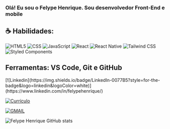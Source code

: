 ### Olá! Eu sou o Felype Henrique. Sou desenvolvedor Front-End e mobile

## ☕ Habilidades:
<div style="display: inline_block">
    <img alt="HTML5" src="https://img.shields.io/badge/HTML5-E34F26?style=for-the-badge&logo=html5&logoColor=white"/>
    <img alt="CSS" src="https://img.shields.io/badge/CSS-239120?&style=for-the-badge&logo=css3&logoColor=white"/>
    <img alt="JavaScript" src="https://img.shields.io/badge/JavaScript-323330?style=for-the-badge&logo=javascript&logoColor=F7DF1E"/>
    <img alt="React" src="https://img.shields.io/badge/React-20232A?style=for-the-badge&logo=react&logoColor=61DAFB"/>
    <img alt="React Native" src="https://img.shields.io/badge/React_Native-20232A?style=for-the-badge&logo=react&logoColor=61DAFB"/>
    <img alt="Tailwind CSS" src="https://img.shields.io/badge/Tailwind_CSS-38B2AC?style=for-the-badge&logo=tailwind-css&logoColor=white"/>
    <img alt="Styled Components" src="https://img.shields.io/badge/styled--components-DB7093?style=for-the-badge&logo=styled-components&logoColor=white"/>
</div>

## Ferramentas: VS Code, Git e GitHub

<div style="display: inline_block">
[![Linkedin](https://img.shields.io/badge/LinkedIn-0077B5?style=for-the-badge&logo=linkedin&logoColor=white)](https://www.linkedin.com/in/felypehenrique/)

[![Currículo](https://img.shields.io/badge/-Resume-999?style=for-the-badge&logo=DropBox&logoColor=white)](https://github.com/Felype-Henrique/Felype-Henrique/raw/main/docs/Curr%C3%ADculo.pdf)

[![GMAIL](https://img.shields.io/badge/Gmail-D14836?style=for-the-badge&logo=gmail&logoColor=white)](felypehenrique25@gmail.com)
</div>

![Felype Henrique GitHub stats](https://github-readme-stats.vercel.app/api?username=Felype-Henrique&show_icons=true&theme=tokyonight)

